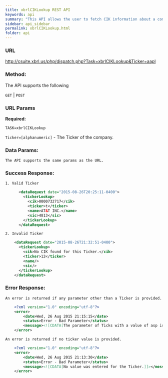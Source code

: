 ```yaml
---
title: xbrlCIKLookup REST API
keywords: api
summary: "This API allows the user to fetch CIK information about a company by providing a ticker symbol."
sidebar: api_sidebar
permalink: xbrlCIKLookup.html
folder: api
---
```

### **URL**

  <http://csuite.xbrl.us/php/dispatch.php?Task=xbrlCIKLookup&Ticker=aapl>

### **Method:**

  The API supports the following

  `GET` | `POST`

### **URL Params**

   **Required:**

  `TASK=xbrlCIKLookup`

  `Ticker=[alphanumeric]` - The Ticker of the company.



### **Data Params:**

    The API supports the same params as the URL.

### **Success Response:**

    1. Valid Ticker

```xml
      <dataRequest date="2015-08-26T20:25:11-0400">
        <tickerLookup>
          <cik>0000732717</cik>
          <ticker>t</ticker>
          <name>AT&T INC.</name>
          <sic>4813</sic>
        </tickerLookup>
      </dataRequest>
  ```

    2. Invalid Ticker
```xml
    <dataRequest date="2015-08-26T21:32:51-0400">
      <tickerLookup>
        <cik>No CIK found for this Ticker.</cik>
        <ticker>12</ticker>
        <name/>
        <sic/>
      </tickerLookup>
    </dataRequest>
```

### **Error Response:**

    An error is returned if any parameter other than a Ticker is provided.

```xml
    <?xml version="1.0" encoding="utf-8"?>
    <error>
        <date>Wed, 26 Aug 2015 21:15:15</date>
        <status>Error - Bad Parameter</status>
        <message><![CDATA[The parameter of Ticks with a value of asp is not valid.]]></message>
    </error>
```

    An error is returned if no ticker value is provided.

```xml
    <?xml version="1.0" encoding="utf-8"?>
    <error>
        <date>Wed, 26 Aug 2015 21:13:30</date>
        <status>Error - Bad Parameter</status>
        <message><![CDATA[No value was entered for the Ticker.]]></message>
    </error>
```
